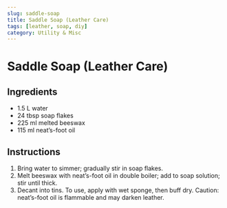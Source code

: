 ```yaml
---
slug: saddle-soap
title: Saddle Soap (Leather Care)
tags: [leather, soap, diy]
category: Utility & Misc
---
```


# Saddle Soap (Leather Care)

## Ingredients

- 1.5 L water
- 24 tbsp soap flakes
- 225 ml melted beeswax
- 115 ml neat’s-foot oil

## Instructions

1. Bring water to simmer; gradually stir in soap flakes.
2. Melt beeswax with neat’s-foot oil in double boiler; add to soap solution; stir until thick.
3. Decant into tins. To use, apply with wet sponge, then buff dry. Caution: neat’s-foot oil is flammable and may darken leather.

